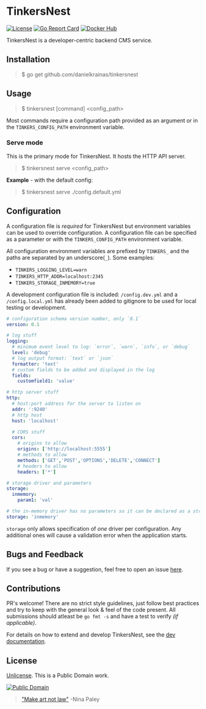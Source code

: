 # TinkersNest

[![License](https://img.shields.io/badge/license-Unlicense-blue.svg?style=flat)](UNLICENSE) [![Go Report Card](https://goreportcard.com/badge/github.com/danielkrainas/tinkersnest)](https://goreportcard.com/report/github.com/danielkrainas/tinkersnest) [![Docker Hub](https://img.shields.io/docker/pulls/dakr/tinkersnest.svg?style=flat)](https://hub.docker.com/r/dakr/tinkersnest/)

TinkersNest is a developer-centric backend CMS service. 

## Installation

> $ go get github.com/danielkrainas/tinkersnest

## Usage

> $ tinkersnest [command] <config_path>

Most commands require a configuration path provided as an argument or in the `TINKERS_CONFIG_PATH` environment variable. 

### Serve mode

This is the primary mode for TinkersNest. It hosts the HTTP API server.

> $ tinkersnest serve <config_path>

**Example** - with the default config:

> $ tinkersnest serve ./config.default.yml

## Configuration

A configuration file is *required* for TinkersNest but environment variables can be used to override configuration. A configuration file can be specified as a parameter or with the `TINKERS_CONFIG_PATH` environment variable. 

All configuration environment variables are prefixed by `TINKERS_` and the paths are separated by an underscore(`_`). Some examples:

- `TINKERS_LOGGING_LEVEL=warn`
- `TINKERS_HTTP_ADDR=localhost:2345`
- `TINKERS_STORAGE_INMEMORY=true`

A development configuration file is included: `/config.dev.yml` and a `/config.local.yml` has already been added to gitignore to be used for local testing or development.

```yaml
# configuration schema version number, only `0.1`
version: 0.1

# log stuff
logging:
  # minimum event level to log: `error`, `warn`, `info`, or `debug`
  level: 'debug'
  # log output format: `text` or `json`
  formatter: 'text'
  # custom fields to be added and displayed in the log
  fields:
    customfield1: 'value'

# http server stuff
http:
  # host:port address for the server to listen on
  addr: ':9240'
  # http host
  host: 'localhost'

  # CORS stuff
  cors:
    # origins to allow
    origins: ['http://localhost:5555']
    # methods to allow
    methods: ['GET','POST','OPTIONS','DELETE','CONNECT']
    # headers to allow
    headers: ['*']

# storage driver and parameters
storage:
  inmemory:
    param1: 'val'

# the in-memory driver has no parameters so it can be declared as a string
storage: 'inmemory'
```

`storage` only allows specification of *one* driver per configuration. Any additional ones will cause a validation error when the application starts.

## Bugs and Feedback

If you see a bug or have a suggestion, feel free to open an issue [here](https://github.com/danielkrainas/tinkersnest/issues).

## Contributions

PR's welcome! There are no strict style guidelines, just follow best practices and try to keep with the general look & feel of the code present. All submissions should atleast be `go fmt -s` and have a test to verify *(if applicable)*.

For details on how to extend and develop TinkersNest, see the [dev documentation](docs/development/).

## License

[Unlicense](http://unlicense.org/UNLICENSE). This is a Public Domain work. 

[![Public Domain](https://licensebuttons.net/p/mark/1.0/88x31.png)](http://questioncopyright.org/promise)

> ["Make art not law"](http://questioncopyright.org/make_art_not_law_interview) -Nina Paley
